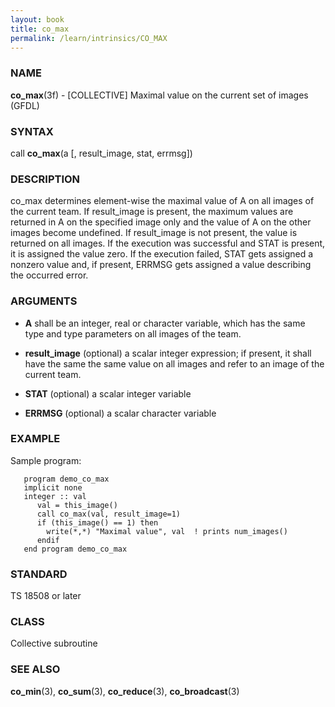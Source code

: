 ```yaml
---
layout: book
title: co_max
permalink: /learn/intrinsics/CO_MAX
---
```

### NAME

__co\_max__(3f) - \[COLLECTIVE\] Maximal value on the current set of images
(GFDL)

### SYNTAX

call __co\_max__(a \[, result\_image, stat, errmsg\])

### DESCRIPTION

co\_max determines element-wise the maximal value of A on all images of
the current team. If result\_image is present, the maximum values are
returned in A on the specified image only and the value of A on the
other images become undefined. If result\_image is not present, the
value is returned on all images. If the execution was successful and
STAT is present, it is assigned the value zero. If the execution failed,
STAT gets assigned a nonzero value and, if present, ERRMSG gets assigned
a value describing the occurred error.

### ARGUMENTS

  - __A__
    shall be an integer, real or character variable, which has the same
    type and type parameters on all images of the team.

  - __result\_image__
    (optional) a scalar integer expression; if present, it shall have
    the same the same value on all images and refer to an image of the
    current team.

  - __STAT__
    (optional) a scalar integer variable

  - __ERRMSG__
    (optional) a scalar character variable

### EXAMPLE

Sample program:

```
   program demo_co_max
   implicit none
   integer :: val
      val = this_image()
      call co_max(val, result_image=1)
      if (this_image() == 1) then
        write(*,*) "Maximal value", val  ! prints num_images()
      endif
   end program demo_co_max
```

### STANDARD

TS 18508 or later

### CLASS

Collective subroutine

### SEE ALSO

__co\_min__(3), __co\_sum__(3), __co\_reduce__(3), __co\_broadcast__(3)
